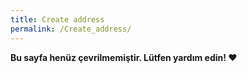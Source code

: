 ```yaml
---
title: Create address
permalink: /Create_address/
---
```


**Bu sayfa henüz çevrilmemiştir. Lütfen yardım edin! ❤**
